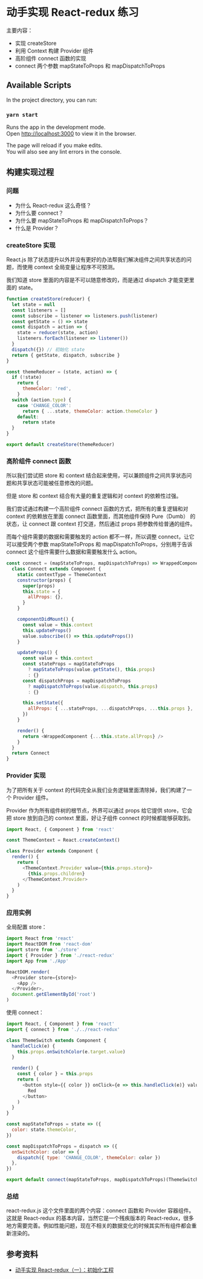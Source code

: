 # 动手实现 React-redux 练习

主要内容：

- 实现 createStore
- 利用 Context 构建 Provider 组件
- 高阶组件 connect 函数的实现
- connect 两个参数 mapStateToProps 和 mapDispatchToProps

## Available Scripts

In the project directory, you can run:

### `yarn start`

Runs the app in the development mode.\
Open [http://localhost:3000](http://localhost:3000) to view it in the browser.

The page will reload if you make edits.\
You will also see any lint errors in the console.

## 构建实现过程

### 问题

- 为什么 React-redux 这么奇怪？
- 为什么要 connect？
- 为什么要 mapStateToProps 和 mapDispatchToProps？
- 什么是 Provider？

### createStore 实现

React.js 除了状态提升以外并没有更好的办法帮我们解决组件之间共享状态的问题，而使用 context 全局变量让程序不可预测。

我们知道 store 里面的内容是不可以随意修改的，而是通过 dispatch 才能变更里面的 state。

```js
function createStore(reducer) {
  let state = null
  const listeners = []
  const subscribe = listener => listeners.push(listener)
  const getState = () => state
  const dispatch = action => {
    state = reducer(state, action)
    listeners.forEach(listener => listener())
  }
  dispatch({}) // 初始化 state
  return { getState, dispatch, subscribe }
}

const themeReducer = (state, action) => {
  if (!state)
    return {
      themeColor: 'red',
    }
  switch (action.type) {
    case 'CHANGE_COLOR':
      return { ...state, themeColor: action.themeColor }
    default:
      return state
  }
}

export default createStore(themeReducer)
```

### 高阶组件 connect 函数

所以我们尝试把 store 和 context 结合起来使用，可以兼顾组件之间共享状态问题和共享状态可能被任意修改的问题。

但是 store 和 context 结合有大量的重复逻辑和对 context 的依赖性过强。

我们尝试通过构建一个高阶组件 connect 函数的方式，把所有的重复逻辑和对 context 的依赖放在里面 connect 函数里面，而其他组件保持 Pure（Dumb） 的状态，让 connect 跟 context 打交道，然后通过 props 把参数传给普通的组件。

而每个组件需要的数据和需要触发的 action 都不一样，所以调整 connect，让它可以接受两个参数 mapStateToProps 和 mapDispatchToProps，分别用于告诉 connect 这个组件需要什么数据和需要触发什么 action。

```js
const connect = (mapStateToProps, mapDispatchToProps) => WrappedComponent => {
  class Connect extends Component {
    static contextType = ThemeContext
    constructor(props) {
      super(props)
      this.state = {
        allProps: {},
      }
    }

    componentDidMount() {
      const value = this.context
      this.updateProps()
      value.subscribe(() => this.updateProps())
    }

    updateProps() {
      const value = this.context
      const stateProps = mapStateToProps
        ? mapStateToProps(value.getState(), this.props)
        : {}
      const dispatchProps = mapDispatchToProps
        ? mapDispatchToProps(value.dispatch, this.props)
        : {}

      this.setState({
        allProps: { ...stateProps, ...dispatchProps, ...this.props },
      })
    }

    render() {
      return <WrappedComponent {...this.state.allProps} />
    }
  }
  return Connect
}
```

### Provider 实现

为了把所有关于 context 的代码完全从我们业务逻辑里面清除掉，我们构建了一个 Provider 组件。

Provider 作为所有组件树的根节点，外界可以通过 props 给它提供 store，它会把 store 放到自己的 context 里面，好让子组件 connect 的时候都能够获取到。

```js
import React, { Component } from 'react'

const ThemeContext = React.createContext()

class Provider extends Component {
  render() {
    return (
      <ThemeContext.Provider value={this.props.store}>
        {this.props.children}
      </ThemeContext.Provider>
    )
  }
}
```

### 应用实例

全局配置 store：

```js
import React from 'react'
import ReactDOM from 'react-dom'
import store from './store'
import { Provider } from './react-redux'
import App from './App'

ReactDOM.render(
  <Provider store={store}>
    <App />
  </Provider>,
  document.getElementById('root')
)
```

使用 connect：

```js
import React, { Component } from 'react'
import { connect } from './../react-redux'

class ThemeSwitch extends Component {
  handleClick(e) {
    this.props.onSwitchColor(e.target.value)
  }

  render() {
    const { color } = this.props
    return (
      <button style={{ color }} onClick={e => this.handleClick(e)} value="red">
        Red
      </button>
    )
  }
}

const mapStateToProps = state => ({
  color: state.themeColor,
})

const mapDispatchToProps = dispatch => ({
  onSwitchColor: color => {
    dispatch({ type: 'CHANGE_COLOR', themeColor: color })
  },
})

export default connect(mapStateToProps, mapDispatchToProps)(ThemeSwitch)
```

### 总结

react-redux.js 这个文件里面的两个内容：connect 函数和 Provider 容器组件。这就是 React-redux 的基本内容，当然它是一个残疾版本的 React-redux，很多地方需要完善。例如性能问题，现在不相关的数据变化的时候其实所有组件都会重新渲染的。

## 参考资料

- [动手实现 React-redux（一）：初始化工程](http://huziketang.mangojuice.top/books/react/lesson36)
